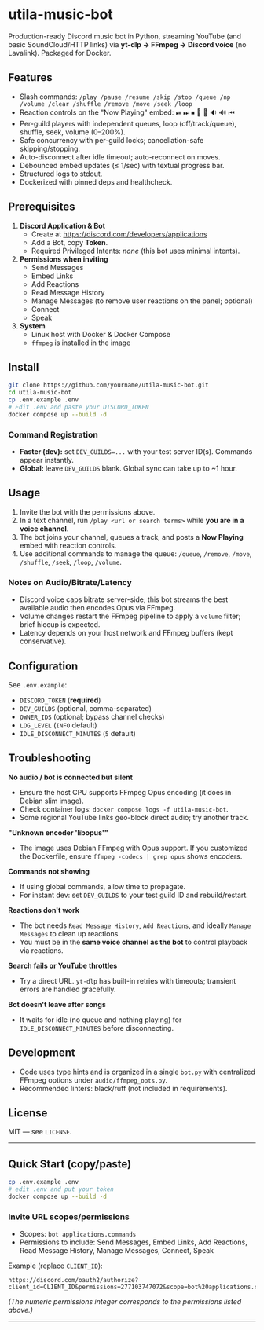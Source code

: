 # utila-music-bot

Production-ready Discord music bot in Python, streaming YouTube (and basic SoundCloud/HTTP links) via **yt-dlp → FFmpeg → Discord voice** (no Lavalink). Packaged for Docker.

## Features

- Slash commands: `/play /pause /resume /skip /stop /queue /np /volume /clear /shuffle /remove /move /seek /loop`  
- Reaction controls on the "Now Playing" embed: ⏯ ⏭ ⏹ 🔁 🔀 🔉 🔊 ⏮
- Per-guild players with independent queues, loop (off/track/queue), shuffle, seek, volume (0–200%).
- Safe concurrency with per-guild locks; cancellation-safe skipping/stopping.
- Auto-disconnect after idle timeout; auto-reconnect on moves.
- Debounced embed updates (≤ 1/sec) with textual progress bar.
- Structured logs to stdout.
- Dockerized with pinned deps and healthcheck.

## Prerequisites

1. **Discord Application & Bot**
   - Create at <https://discord.com/developers/applications>
   - Add a Bot, copy **Token**.
   - Required Privileged Intents: *none* (this bot uses minimal intents).
2. **Permissions when inviting**
   - Send Messages
   - Embed Links
   - Add Reactions
   - Read Message History
   - Manage Messages (to remove user reactions on the panel; optional)
   - Connect
   - Speak
3. **System**
   - Linux host with Docker & Docker Compose
   - `ffmpeg` is installed in the image

## Install

```bash
git clone https://github.com/yourname/utila-music-bot.git
cd utila-music-bot
cp .env.example .env
# Edit .env and paste your DISCORD_TOKEN
docker compose up --build -d
```

### Command Registration

- **Faster (dev):** set `DEV_GUILDS=...` with your test server ID(s). Commands appear instantly.
- **Global:** leave `DEV_GUILDS` blank. Global sync can take up to ~1 hour.

## Usage

1. Invite the bot with the permissions above.  
2. In a text channel, run `/play <url or search terms>` while **you are in a voice channel**.  
3. The bot joins your channel, queues a track, and posts a **Now Playing** embed with reaction controls.  
4. Use additional commands to manage the queue: `/queue`, `/remove`, `/move`, `/shuffle`, `/seek`, `/loop`, `/volume`.

### Notes on Audio/Bitrate/Latency

- Discord voice caps bitrate server-side; this bot streams the best available audio then encodes Opus via FFmpeg.
- Volume changes restart the FFmpeg pipeline to apply a `volume` filter; brief hiccup is expected.
- Latency depends on your host network and FFmpeg buffers (kept conservative).

## Configuration

See `.env.example`:

- `DISCORD_TOKEN` (**required**)
- `DEV_GUILDS` (optional, comma-separated)
- `OWNER_IDS` (optional; bypass channel checks)
- `LOG_LEVEL` (`INFO` default)
- `IDLE_DISCONNECT_MINUTES` (`5` default)

## Troubleshooting

**No audio / bot is connected but silent**
- Ensure the host CPU supports FFmpeg Opus encoding (it does in Debian slim image).
- Check container logs: `docker compose logs -f utila-music-bot`.
- Some regional YouTube links geo-block direct audio; try another track.

**"Unknown encoder 'libopus'"**
- The image uses Debian FFmpeg with Opus support. If you customized the Dockerfile, ensure `ffmpeg -codecs | grep opus` shows encoders.

**Commands not showing**
- If using global commands, allow time to propagate.
- For instant dev: set `DEV_GUILDS` to your test guild ID and rebuild/restart.

**Reactions don't work**
- The bot needs `Read Message History`, `Add Reactions`, and ideally `Manage Messages` to clean up reactions.
- You must be in the **same voice channel as the bot** to control playback via reactions.

**Search fails or YouTube throttles**
- Try a direct URL. `yt-dlp` has built-in retries with timeouts; transient errors are handled gracefully.

**Bot doesn't leave after songs**
- It waits for idle (no queue and nothing playing) for `IDLE_DISCONNECT_MINUTES` before disconnecting.

## Development

- Code uses type hints and is organized in a single `bot.py` with centralized FFmpeg options under `audio/ffmpeg_opts.py`.
- Recommended linters: black/ruff (not included in requirements).

## License

MIT — see `LICENSE`.

---

## Quick Start (copy/paste)

```bash
cp .env.example .env
# edit .env and put your token
docker compose up --build -d
```

### Invite URL scopes/permissions

- Scopes: `bot applications.commands`  
- Permissions to include: Send Messages, Embed Links, Add Reactions, Read Message History, Manage Messages, Connect, Speak

Example (replace `CLIENT_ID`):
```
https://discord.com/oauth2/authorize?client_id=CLIENT_ID&permissions=277103747072&scope=bot%20applications.commands
```
*(The numeric permissions integer corresponds to the permissions listed above.)*

---

